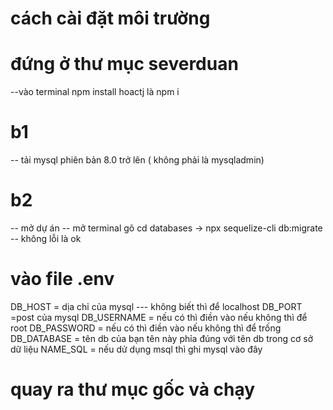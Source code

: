# cách cài đặt môi trường

# đứng ở thư mục severduan

--vào terminal npm install hoactj là npm i

# b1

-- tải mysql phiên bản 8.0 trở lên ( không phải là mysqladmin)

# b2

-- mở dự án
-- mở terminal gõ cd databases -> npx sequelize-cli db:migrate
-- không lỗi là ok

# vào file .env

DB_HOST = dịa chỉ của mysql --- không biết thì để localhost
DB_PORT =post của mysql
DB_USERNAME = nếu có thì điền vào nếu không thì để root
DB_PASSWORD = nếu có thì điền vào nếu không thì để trống
DB_DATABASE = tên db của bạn tên này phỉa đúng với tên db trong cơ sở dữ liệu
NAME_SQL = nếu dử dụng msql thì ghi mysql vào đây

# quay ra thư mục gốc và chạy
